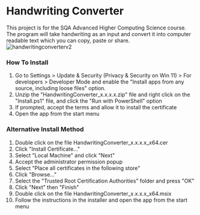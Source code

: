 # Handwriting Converter
This project is for the SQA Advanced Higher Computing Science course. The program will take handwriting as an input and convert it into computer readable text which you can copy, paste or share.
![handwritingconverterv2](https://user-images.githubusercontent.com/86779011/155710190-60e6c0f8-07f1-48ff-b0f7-78380d14b17a.png)

### How To Install

1. Go to Settings > Update & Security (Privacy & Security on Win 11) > For developers > Developer Mode and enable the "Install apps from any source, including loose files" option.
2. Unzip the "HandwritingConverter_x.x.x.x.zip" file and right click on the "Install.ps1" file, and click the "Run with PowerShell" option
3. If prompted, accept the terms and allow it to install the certificate
4. Open the app from the start menu

### Alternative Install Method

1. Double click on the file HandwritingConverter_x.x.x.x_x64.cer
2. Click "Install Certificate..."
3. Select "Local Machine" and click "Next"
4. Accept the administrator permission popup
5. Select "Place all certificates in the following store"
6. Click "Browse..."
7. Select the "Trusted Root Certification Authorities" folder and press "OK"
8. Click "Next" then "Finish"
9. Double click on the file HandwritingConverter_x.x.x.x_x64.msix
10. Follow the instructions in the installer and open the app from the start menu
